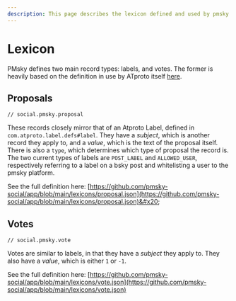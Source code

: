 ```yaml
---
description: This page describes the lexicon defined and used by pmsky
---
```


# Lexicon

PMsky defines two main record types: labels, and votes.  The former is heavily based on the definition in use by ATproto itself [here](https://github.com/bluesky-social/atproto/blob/a8f06939f94b3a5efee4b56c4de0e36502ff15fd/lexicons/com/atproto/label/defs.json#L5). &#x20;

## Proposals

```
// social.pmsky.proposal
```

These records closely mirror that of an Atproto Label, defined in `com.atproto.label.defs#label`.  They have a _subject_, which is another record they apply to, and a _value_, which is the text of the proposal itself.  There is also a `type`, which determines which type of proposal the record is.  The two current types of labels are `POST_LABEL` and `ALLOWED_USER`, respectively referring to a label on a bsky post and whitelisting a user to the pmsky platform.

See the full definition here: [https://github.com/pmsky-social/app/blob/main/lexicons/proposal.json](https://github.com/pmsky-social/app/blob/main/lexicons/proposal.json)&#x20;

## Votes

```
// social.pmsky.vote
```

Votes are similar to labels, in that they have a _subject_ they apply to.  They also have a _value_, which is either `1` or `-1`. &#x20;

See the full definition here: [https://github.com/pmsky-social/app/blob/main/lexicons/vote.json](https://github.com/pmsky-social/app/blob/main/lexicons/vote.json)

